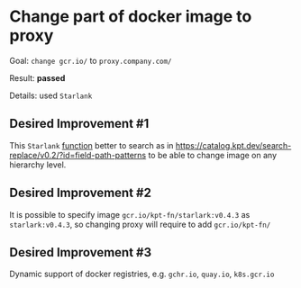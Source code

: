 # Change part of docker image to proxy

Goal: `change gcr.io/` to `proxy.company.com/`

Result: **passed**

Details: used `Starlank`

## Desired Improvement #1

This `Starlank` [function](changeProxy.yaml) better to search as
in https://catalog.kpt.dev/search-replace/v0.2/?id=field-path-patterns to be able to change image on any hierarchy level.

## Desired Improvement #2

It is possible to specify image `gcr.io/kpt-fn/starlark:v0.4.3` as `starlark:v0.4.3`, so changing proxy will require to add
`gcr.io/kpt-fn/`

## Desired Improvement #3

Dynamic support of docker registries, e.g. `gchr.io`, `quay.io`, `k8s.gcr.io`